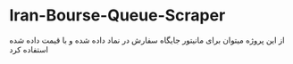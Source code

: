 # Iran-Bourse-Queue-Scraper
 از این پروژه میتوان برای مانیتور جایگاه سفارش در نماد داده شده و با قیمت داده شده استفاده کرد
